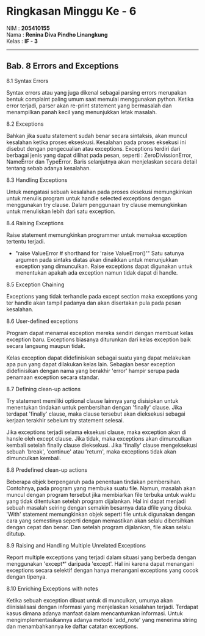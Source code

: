 # Ringkasan Minggu Ke - 6
NIM     :  **205410155**<br>
Nama    :  **Renina Diva Pindho Linangkung**<br>
Kelas   :  **IF - 3**
___
## Bab. 8 Errors and Exceptions

8.1 Syntax Errors

Syntax errors atau yang juga dikenal sebagai parsing errors merupakan bentuk complaint paling umum saat memulai menggunakan python. Ketika error terjadi, parser akan re-print statement yang bermasalah dan menampilkan panah kecil yang menunjukkan letak masalah. 

8.2 Exceptions

Bahkan jika suatu statement sudah benar secara sintaksis, akan muncul kesalahan ketika proses ekseskusi. Kesalahan pada proses eksekusi ini disebut dengan pengecualian atau exceptions. Exceptions terdiri dari berbagai jenis yang dapat dilihat pada pesan, seperti : ZeroDivissionError, NameError dan TypeError. Baris selanjutnya akan menjelaskan secara detail tentang sebab adanya kesalahan.

8.3 Handling Exceptions

Untuk mengatasi sebuah kesalahan pada proses eksekusi memungkinkan untuk menulis program untuk handle selected exceptions dengan menggunakan try clause. Dalam penggunaan try clause memungkinkan untuk menuliskan lebih dari satu exception.

8.4 Raising Exceptions

Raise statement memungkinkan programmer untuk memaksa exception tertentu terjadi. 
* "raise ValueError  # shorthand for 'raise ValueError()'"
Satu satunya argumen pada sintaks diatas akan dinaikkan untuk menunjukkan exception yang dimunculkan. Raise exceptions dapat digunakan untuk menentukan apakah ada exception namun tidak dapat di handle.

8.5 Exception Chaining

Exceptions yang tidak terhandle pada except section maka exceptions yang ter handle akan tampil padanya dan akan disertakan pula pada pesan kesalahan. 

8.6 User-defined exceptions

Program dapat menamai exception mereka sendiri dengan membuat kelas exception baru. Exceptions biasanya diturunkan dari kelas exception baik secara langsung maupun tidak.

Kelas exception dapat didefinisikan sebagai suatu yang dapat melakukan apa pun yang dapat dilakukan kelas lain. Sebagian besar exception didefinisikan dengan nama yang berakhir 'error' hampir serupa pada penamaan exception secara standar.

8.7 Defining clean-up actions

Try statement memiliki optional clause lainnya yang disisipkan untuk menentukan tindakan untuk pembersihan dengan 'finally' clause. Jika terdapat 'finally' clause, maka clause tersebut akan dieksekusi sebagai kerjaan terakhir sebelum try statement selesai.

Jika exceptions terjadi selama eksekusi clause, maka exception akan di hansle oleh except clause. Jika tidak, maka exceptions akan dimunculkan kembali setelah finally clause dieksekusi. Jika 'finally' clause mengeksekusi sebuah 'break', 'continue' atau 'return', maka exceptions tidak akan dimunculkan kembali.

8.8 Predefined clean-up actions

Beberapa objek berpengaruh pada penentuan tindakan pembersihan.
Contohnya, pada program yang membuka suatu file. Namun, masalah akan muncul dengan program tersebut jika membiarkan file terbuka untuk waktu yang tidak ditentukan setelah program dijalankan. Hal ini dapat menjadi sebuah masalah seiring dengan semakin besarnya data dfile yang dibuka. 'With' statement memungkinkan objek seperti file untuk digunakan dengan cara yang semestinya seperti dengan memastikan akan selalu dibersihkan dengan cepat dan benar. Dan setelah program dijalankan, file akan selalu ditutup.

8.9 Raising and Handling Multiple Unrelated Exceptions

Report multiple exceptions yang terjadi dalam situasi yang berbeda dengan menggunakan 'except*' daripada 'except'. Hal ini karena dapat menangani exceptions secara selektif dengan hanya menangani exceptions yang cocok dengan tipenya. 

8.10 Enriching Exceptions with notes

Ketika sebuah exception dibuat untuk di munculkan, umunya akan diinisialisasi dengan informasi yang menjelaskan kesalahan terjadi. Terdapat kasus dimana adanya manfaat dalam mencantumkan informasi. Untuk mengimplementasikannya adanya metode 'add_note' yang menerima string dan menambahkannya ke daftar catatan exceptions. 
